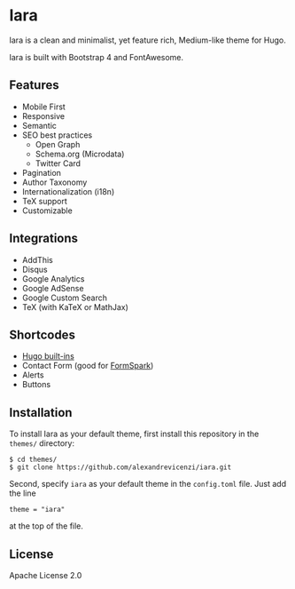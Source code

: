 # Iara

Iara is a clean and minimalist, yet feature rich, Medium-like theme for Hugo.

Iara is built with Bootstrap 4 and FontAwesome.

## Features

- Mobile First
- Responsive
- Semantic
- SEO best practices
  - Open Graph
  - Schema.org (Microdata)
  - Twitter Card
- Pagination
- Author Taxonomy
- Internationalization (i18n)
- TeX support
- Customizable

## Integrations

- AddThis
- Disqus
- Google Analytics
- Google AdSense
- Google Custom Search
- TeX (with KaTeX or MathJax)

## Shortcodes

- [Hugo built-ins](https://gohugo.io/content-management/shortcodes/)
- Contact Form (good for [FormSpark](https://formspark.io/))
- Alerts
- Buttons

## Installation

To install Iara as your default theme, first install this repository in the `themes/` directory:

    $ cd themes/
    $ git clone https://github.com/alexandrevicenzi/iara.git

Second, specify `iara` as your default theme in the `config.toml` file. Just add the line

    theme = "iara"

at the top of the file.

## License

Apache License 2.0
